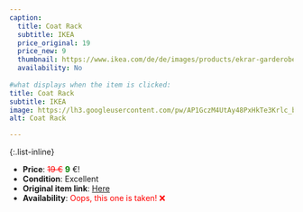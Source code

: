 ```yaml
---
caption:
  title: Coat Rack
  subtitle: IKEA
  price_original: 19
  price_new: 9
  thumbnail: https://www.ikea.com/de/de/images/products/ekrar-garderobenstaender-weiss__0710637_pe727670_s5.jpg
  availability: No
  
#what displays when the item is clicked:
title: Coat Rack
subtitle: IKEA
image: https://lh3.googleusercontent.com/pw/AP1GczM4UtAy48PxHkTe3Krlc_bogKqP_WnqX_YPsma_DAZxfzGsoKxGHUughQgdtsFrgVeldukSlXW8ZldKl3zGUdjj-k2PHdMZGTnGmWO5dA0pjzutA5BH7iWhyeWkMK3wpDPbPydoIPlYFfQdfSFmWqHnog=w1220-h1626-s-no-gm?authuser=0
alt: Coat Rack

---
```

{:.list-inline} 
- **Price**: <span style="color:red"><del>19 €</del></span> <span style="color:green">**9**</span> €!
- **Condition**: Excellent
- **Original item link**: [Here](https://www.ikea.com/de/de/p/ekrar-garderobenstaender-weiss-10415594/)
- **Availability**: <span style='color:red'>Oops, this one is taken! ❌</span>
